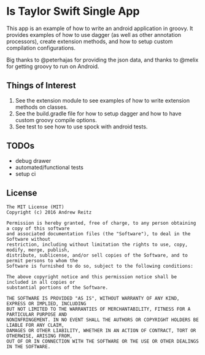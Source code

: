 # Is Taylor Swift Single App

This app is an example of how to write an android application in groovy. It provides examples
of how to use dagger (as well as other annotation processors), create extension methods, and
how to setup custom compilation configurations.


Big thanks to @peterhajas for providing the json data, and thanks to @melix for getting
groovy to run on Android.

## Things of Interest

1. See the extension module to see examples of how to write extension methods on classes.
1. See the build.gradle file for how to setup dagger and how to have custom groovy compile options.
1. See test to see how to use spock with android tests.

## TODOs

- debug drawer
- automated/functional tests
- setup ci

## License

    The MIT License (MIT)
    Copyright (c) 2016 Andrew Reitz

    Permission is hereby granted, free of charge, to any person obtaining a copy of this software
    and associated documentation files (the "Software"), to deal in the Software without
    restriction, including without limitation the rights to use, copy, modify, merge, publish,
    distribute, sublicense, and/or sell copies of the Software, and to permit persons to whom the
    Software is furnished to do so, subject to the following conditions:

    The above copyright notice and this permission notice shall be included in all copies or
    substantial portions of the Software.

    THE SOFTWARE IS PROVIDED "AS IS", WITHOUT WARRANTY OF ANY KIND, EXPRESS OR IMPLIED, INCLUDING
    BUT NOT LIMITED TO THE WARRANTIES OF MERCHANTABILITY, FITNESS FOR A PARTICULAR PURPOSE AND
    NONINFRINGEMENT. IN NO EVENT SHALL THE AUTHORS OR COPYRIGHT HOLDERS BE LIABLE FOR ANY CLAIM,
    DAMAGES OR OTHER LIABILITY, WHETHER IN AN ACTION OF CONTRACT, TORT OR OTHERWISE, ARISING FROM,
    OUT OF OR IN CONNECTION WITH THE SOFTWARE OR THE USE OR OTHER DEALINGS IN THE SOFTWARE.
